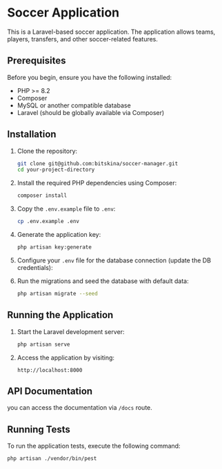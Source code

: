 # Soccer Application

This is a Laravel-based soccer application. The application allows teams, players, transfers, and other soccer-related features.

## Prerequisites

Before you begin, ensure you have the following installed:

- PHP >= 8.2
- Composer
- MySQL or another compatible database
- Laravel (should be globally available via Composer)

## Installation

1. Clone the repository:

    ```bash
    git clone git@github.com:bitskina/soccer-manager.git
    cd your-project-directory
    ```

2. Install the required PHP dependencies using Composer:

    ```bash
    composer install
    ```

3. Copy the `.env.example` file to `.env`:

    ```bash
    cp .env.example .env
    ```

4. Generate the application key:

    ```bash
    php artisan key:generate
    ```

5. Configure your `.env` file for the database connection (update the DB credentials):

6. Run the migrations and seed the database with default data:

    ```bash
    php artisan migrate --seed
    ```

## Running the Application

1. Start the Laravel development server:

    ```bash
    php artisan serve
    ```

2. Access the application by visiting:

    ```
    http://localhost:8000
    ```

## API Documentation

you can access the documentation via `/docs` route.

## Running Tests

To run the application tests, execute the following command:

```bash
php artisan ./vendor/bin/pest
